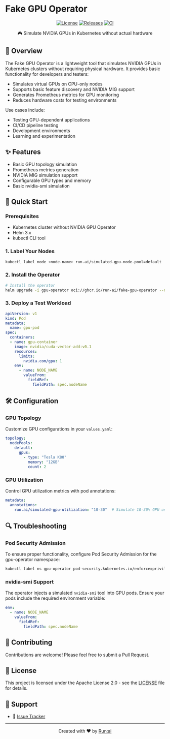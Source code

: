# Fake GPU Operator

<div align="center">

[![License](https://img.shields.io/badge/License-Apache%202.0-blue.svg)](LICENSE)
[![Releases](https://img.shields.io/github/v/release/run-ai/fake-gpu-operator)](https://github.com/run-ai/fake-gpu-operator/releases)
[![CI](https://github.com/run-ai/fake-gpu-operator/actions/workflows/ci.yml/badge.svg)](https://github.com/run-ai/fake-gpu-operator/actions/workflows/ci.yml)

🎮 Simulate NVIDIA GPUs in Kubernetes without actual hardware
</div>

## 🚀 Overview

The Fake GPU Operator is a lightweight tool that simulates NVIDIA GPUs in Kubernetes clusters without requiring physical hardware. It provides basic functionality for developers and testers:

- Simulates virtual GPUs on CPU-only nodes
- Supports basic feature discovery and NVIDIA MIG support
- Generates Prometheus metrics for GPU monitoring
- Reduces hardware costs for testing environments

Use cases include:
- Testing GPU-dependent applications
- CI/CD pipeline testing
- Development environments
- Learning and experimentation

## ✨ Features

- Basic GPU topology simulation
- Prometheus metrics generation
- NVIDIA MIG simulation support
- Configurable GPU types and memory
- Basic nvidia-smi simulation

## 🏃 Quick Start

### Prerequisites

- Kubernetes cluster without NVIDIA GPU Operator
- Helm 3.x
- kubectl CLI tool

### 1. Label Your Nodes

```bash
kubectl label node <node-name> run.ai/simulated-gpu-node-pool=default
```

### 2. Install the Operator

```bash
# Install the operator
helm upgrade -i gpu-operator oci://ghcr.io/run-ai/fake-gpu-operator --namespace gpu-operator --create-namespace --version <VERSION>
```

### 3. Deploy a Test Workload

```yaml
apiVersion: v1
kind: Pod
metadata:
  name: gpu-pod
spec:
  containers:
  - name: gpu-container
    image: nvidia/cuda-vector-add:v0.1
    resources:
      limits:
        nvidia.com/gpu: 1
    env:
      - name: NODE_NAME
        valueFrom:
          fieldRef:
            fieldPath: spec.nodeName
```

## 🛠️ Configuration

### GPU Topology

Customize GPU configurations in your `values.yaml`:

```yaml
topology:
  nodePools:
    default:
      gpus:
        - type: "Tesla K80"
          memory: "12GB"
          count: 2
```

### GPU Utilization

Control GPU utilization metrics with pod annotations:

```yaml
metadata:
  annotations:
    run.ai/simulated-gpu-utilization: "10-30"  # Simulate 10-30% GPU usage
```

## 🔍 Troubleshooting

### Pod Security Admission

To ensure proper functionality, configure Pod Security Admission for the gpu-operator namespace:

```bash
kubectl label ns gpu-operator pod-security.kubernetes.io/enforce=privileged
```

### nvidia-smi Support

The operator injects a simulated `nvidia-smi` tool into GPU pods. Ensure your pods include the required environment variable:

```yaml
env:
  - name: NODE_NAME
    valueFrom:
      fieldRef:
        fieldPath: spec.nodeName
```

## 🤝 Contributing

Contributions are welcome! Please feel free to submit a Pull Request.

## 📝 License

This project is licensed under the Apache License 2.0 - see the [LICENSE](LICENSE) file for details.

## 🙋 Support

- 🐛 [Issue Tracker](https://github.com/run-ai/fake-gpu-operator/issues)

---

<div align="center">
Created with ❤️ by <a href="https://run.ai">Run:ai</a>
</div>
